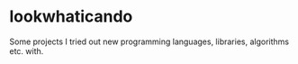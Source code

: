 # lookwhaticando
Some projects I tried out new programming languages, libraries, algorithms etc. with.
